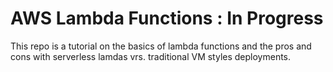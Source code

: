 # AWS Lambda Functions : In Progress
This repo is a tutorial on the basics of lambda functions and the pros and cons with serverless lamdas vrs. traditional VM styles deployments.

